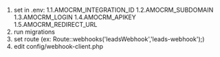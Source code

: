1. set in .env:
1.1.AMOCRM_INTEGRATION_ID
1.2.AMOCRM_SUBDOMAIN
1.3.AMOCRM_LOGIN
1.4.AMOCRM_APIKEY
1.5.AMOCRM_REDIRECT_URL
2. run migrations
3. set route (ex: Route::webhooks('leadsWebhook','leads-webhook');)
4. edit config/webhook-client.php
